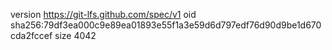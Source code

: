 version https://git-lfs.github.com/spec/v1
oid sha256:79df3ea000c9e89ea01893e55f1a3e59d6d797edf76d90d9be1d670cda2fccef
size 4042

